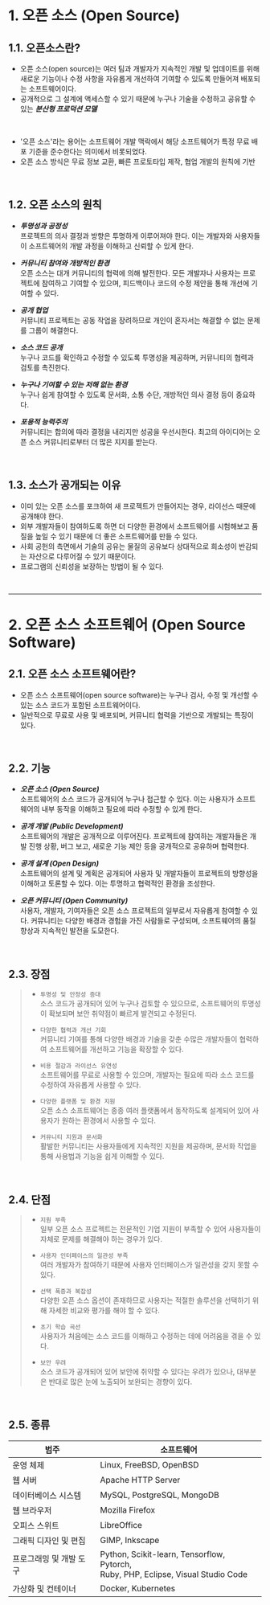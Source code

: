 # 1. 오픈 소스 (Open Source)
## 1.1. 오픈소스란?
- 오픈 소스(open source)는 여러 팀과 개발자가 지속적인 개발 및 업데이트를 위해 새로운 기능이나 수정 사항을 자유롭게 개선하여 기여할 수 있도록 만들어져 배포되는 소프트웨어이다.
- 공개적으로 그 설계에 액세스할 수 있기 때문에 누구나 기술을 수정하고 공유할 수 있는 **_분산형 프로덕션 모델_**

<br/>

- '오픈 소스'라는 용어는 소프트웨어 개발 맥락에서 해당 소프트웨어가 특정 무료 배포 기준을 준수한다는 의미에서 비롯되었다.
- 오픈 소스 방식은 무료 정보 교환, 빠른 프로토타입 제작, 협업 개발의 원칙에 기반

<br/>

## 1.2. 오픈 소스의 원칙
- ***투명성과 공정성***   
프로젝트의 의사 결정과 방향은 투명하게 이루어져야 한다. 이는 개발자와 사용자들이 소프트웨어의 개발 과정을 이해하고 신뢰할 수 있게 한다.

- ***커뮤니티 참여와 개방적인 환경***   
오픈 소스는 대개 커뮤니티의 협력에 의해 발전한다. 모든 개발자나 사용자는 프로젝트에 참여하고 기여할 수 있으며, 피드백이나 코드의 수정 제안을 통해 개선에 기여할 수 있다.

- ***공개 협업***   
커뮤니티 프로젝트는 공동 작업을 장려하므로 개인이 혼자서는 해결할 수 없는 문제를 그룹이 해결한다.

- ***소스 코드 공개***   
누구나 코드를 확인하고 수정할 수 있도록 투명성을 제공하며, 커뮤니티의 협력과 검토를 촉진한다.

- ***누구나 기여할 수 있는 저해 없는 환경***   
누구나 쉽게 참여할 수 있도록 문서화, 소통 수단, 개방적인 의사 결정 등이 중요하다.

- ***포용적 능력주의***   
커뮤니티는 합의에 따라 결정을 내리지만 성공을 우선시한다. 최고의 아이디어는 오픈 소스 커뮤니티로부터 더 많은 지지를 받는다.

<br/>

## 1.3. 소스가 공개되는 이유
- 이미 있는 오픈 소스를 포크하여 새 프로젝트가 만들어지는 경우, 라이선스 때문에 공개해야 한다.
- 외부 개발자들이 참여하도록 하면 더 다양한 환경에서 소프트웨어를 시험해보고 품질을 높일 수 있기 때문에 더 좋은 소프트웨어를 만들 수 있다.
- 사회 공헌의 측면에서 기술의 공유는 물질의 공유보다 상대적으로 희소성이 반감되는 자산으로 다루어질 수 있기 때문이다.
- 프로그램의 신뢰성을 보장하는 방법이 될 수 있다.

<br/>

***

# 2. 오픈 소스 소프트웨어 (Open Source Software)
## 2.1. 오픈 소스 소프트웨어란?
- 오픈 소스 소프트웨어(open source software)는 누구나 검사, 수정 및 개선할 수 있는 소스 코드가 포함된 소프트웨어이다.
- 일반적으로 무료로 사용 및 배포되며, 커뮤니티 협력을 기반으로 개발되는 특징이 있다.

<br/>

## 2.2. 기능
- ***오픈 소스 (Open Source)***   
소프트웨어의 소스 코드가 공개되어 누구나 접근할 수 있다. 이는 사용자가 소프트웨어의 내부 동작을 이해하고 필요에 따라 수정할 수 있게 한다.

- ***공개 개발 (Public Development)***   
소프트웨어의 개발은 공개적으로 이루어진다. 프로젝트에 참여하는 개발자들은 개발 진행 상황, 버그 보고, 새로운 기능 제안 등을 공개적으로 공유하며 협력한다.

- ***공개 설계 (Open Design)***   
소프트웨어의 설계 및 계획은 공개되어 사용자 및 개발자들이 프로젝트의 방향성을 이해하고 토론할 수 있다. 이는 투명하고 협력적인 환경을 조성한다.

- ***오픈 커뮤니티 (Open Community)***   
사용자, 개발자, 기여자들은 오픈 소스 프로젝트의 일부로서 자유롭게 참여할 수 있다. 커뮤니티는 다양한 배경과 경험을 가진 사람들로 구성되며, 소프트웨어의 품질 향상과 지속적인 발전을 도모한다.

<br/>

## 2.3. 장점

>- `투명성 및 안정성 증대`   
>소스 코드가 공개되어 있어 누구나 검토할 수 있으므로, 소프트웨어의 투명성이 확보되며 보안 취약점이 빠르게 발견되고 수정된다.
>
>- `다양한 협력과 개선 기회`   
>커뮤니티 기여를 통해 다양한 배경과 기술을 갖춘 수많은 개발자들이 협력하여 소프트웨어를 개선하고 기능을 확장할 수 있다.
>
>- `비용 절감과 라이선스 유연성`   
>소프트웨어를 무료로 사용할 수 있으며, 개발자는 필요에 따라 소스 코드를 수정하여 자유롭게 사용할 수 있다.
>
>- `다양한 플랫폼 및 환경 지원`   
>오픈 소스 소프트웨어는 종종 여러 플랫폼에서 동작하도록 설계되어 있어 사용자가 원하는 환경에서 사용할 수 있다.
>
>- `커뮤니티 지원과 문서화`   
>활발한 커뮤니티는 사용자들에게 지속적인 지원을 제공하며, 문서화 작업을 통해 사용법과 기능을 쉽게 이해할 수 있다.

<br/>

## 2.4. 단점

>- `지원 부족`   
>일부 오픈 소스 프로젝트는 전문적인 기업 지원이 부족할 수 있어 사용자들이 자체로 문제를 해결해야 하는 경우가 있다.
>
>- `사용자 인터페이스의 일관성 부족`   
>여러 개발자가 참여하기 때문에 사용자 인터페이스가 일관성을 갖지 못할 수 있다.
>
>- `선택 폭증과 복잡성`   
>다양한 오픈 소스 옵션이 존재하므로 사용자는 적절한 솔루션을 선택하기 위해 자세한 비교와 평가를 해야 할 수 있다.
>
>- `초기 학습 곡선`   
>사용자가 처음에는 소스 코드를 이해하고 수정하는 데에 어려움을 겪을 수 있다.
>
>- `보안 우려`   
>소스 코드가 공개되어 있어 보안에 취약할 수 있다는 우려가 있으나, 대부분은 반대로 많은 눈에 노출되어 보완되는 경향이 있다.

<br/>

## 2.5. 종류

| 범주              | 소프트웨어                                      |
|-------------------|-------------------------------------------------|
| 운영 체제         | Linux, FreeBSD, OpenBSD                         |
| 웹 서버           | Apache HTTP Server                              |
| 데이터베이스 시스템 | MySQL, PostgreSQL, MongoDB                      |
| 웹 브라우저       | Mozilla Firefox                                  |
| 오피스 스위트      | LibreOffice                                     |
| 그래픽 디자인 및 편집 | GIMP, Inkscape                                |
| 프로그래밍 및 개발 도구 | Python, Scikit-learn, Tensorflow, Pytorch, <br> Ruby, PHP, Eclipse, Visual Studio Code |
| 가상화 및 컨테이너 | Docker, Kubernetes                              |

